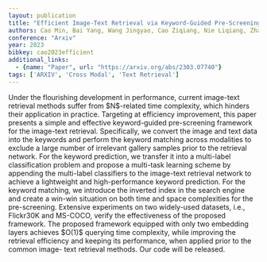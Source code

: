 ```yaml
---
layout: publication
title: "Efficient Image-Text Retrieval via Keyword-Guided Pre-Screening"
authors: Cao Min, Bai Yang, Wang Jingyao, Cao Ziqiang, Nie Liqiang, Zhang Min
conference: "Arxiv"
year: 2023
bibkey: cao2023efficient
additional_links:
  - {name: "Paper", url: "https://arxiv.org/abs/2303.07740"}
tags: ['ARXIV', 'Cross Modal', 'Text Retrieval']
---
```

Under the flourishing development in performance, current image-text retrieval
methods suffer from \$N\$-related time complexity, which hinders their
application in practice. Targeting at efficiency improvement, this paper
presents a simple and effective keyword-guided pre-screening framework for the
image-text retrieval. Specifically, we convert the image and text data into the
keywords and perform the keyword matching across modalities to exclude a large
number of irrelevant gallery samples prior to the retrieval network. For the
keyword prediction, we transfer it into a multi-label classification problem and
propose a multi-task learning scheme by appending the multi-label classifiers to
the image-text retrieval network to achieve a lightweight and high-performance
keyword prediction. For the keyword matching, we introduce the inverted index in
the search engine and create a win-win situation on both time and space
complexities for the pre-screening. Extensive experiments on two widely-used
datasets, i.e., Flickr30K and MS-COCO, verify the effectiveness of the proposed
framework. The proposed framework equipped with only two embedding layers
achieves \$O(1)\$ querying time complexity, while improving the retrieval
efficiency and keeping its performance, when applied prior to the common image-
text retrieval methods. Our code will be released.
